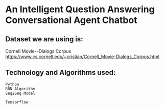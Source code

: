 # An Intelligent Question Answering Conversational Agent Chatbot


## Dataset we are using is:
Cornell Movie--Dialogs Corpus
https://www.cs.cornell.edu/~cristian/Cornell_Movie-Dialogs_Corpus.html

## Technology and Algorithms used:
```
Python
RNN Algorithm
Seq2Seq Model

Tensorflow
```

